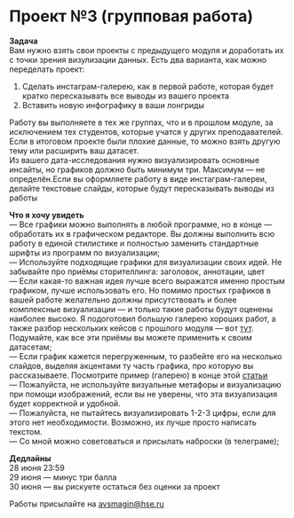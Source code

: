 # Проект №3 (групповая работа)

**Задача**<br>
Вам нужно взять свои проекты с предыдущего модуля и доработать их с точки зрения визулизации данных. 
Есть два варианта, как можно переделать проект:<br>
1. Сделать инстаграм-галерею, как в первой работе, которая будет кратко пересказывать все выводы из вашего проекта<br>
2. Вставить новую инфографику в ваши лонгриды<br>

Работу вы выполняете в тех же группах, что и в прошлом модуле, за исключением тех студентов, которые учатся у других преподавателей. <br>
Если в итоговом проекте были плохие данные, то можно взять другую тему или расширить ваш датасет.<br>
Из вашего дата-исследования нужно визуализировать основные инсайты, но графиков должно быть минимум три. Максимум — не определён.Если вы оформляете работу в виде инстаграм-галереи, делайте текстовые слайды, которые будут пересказывать выводы из работы<br>

**Что я хочу увидеть**<br>
— Все графики можно выполнять в любой программе, но в конце — обработать их в графическом редакторе. Вы должны выполнить всю работу в единой стилистике и полностью заменить стандартные шрифты из программ по визуализации;<br>
— Используйте подходящие графики для визуализации своих идей. Не забывайте про приёмы сторителлинга: заголовок, аннотации, цвет<br>
— Если какая-то важная идея лучше всего выражатся именно простым графиком, лучше использовать его. Но помимо простых графиков в вашей работе желательно должны присутствовать и более комплексные визуализации — и только такие работы будут оценены наиболее высоко. Я подоготовил большую галерею хороших работ, а также разбор нескольких кейсов с прошлого модуля — вот [тут](https://www.figma.com/file/qXyoMLYSWa6GL7eJ4dprQ8/Dataviz-Examples). Подумайте, как все эти приёмы вы можете применить к своим датасетам;<br>
— Если график кажется перегруженным, то разбейте его на несколько слайдов, выделяя акцентами ту часть графика, про которую вы рассказываете. Посмотрите пример (галерею) в конце этой [статьи](https://journal.tinkoff.ru/stat-oh-my-weight/)<br>
— Пожалуйста, не используйте визуальные метафоры и визуализацию при помощи изображений, если вы не уверены, что эта визуализация будет корректной и удобной.<br>
— Пожалуйста, не пытайтесь визуализировать 1-2-3 цифры, если для этого нет необходимости. Возможно, их лучше просто написать текстом.<br>
— Со мной можно советоваться и присылать наброски (в телеграме);

**Дедлайны**<br>
28 июня 23:59<br>
29 июня — минус три балла<br>
30 июня — вы рискуете остаться без оценки за проект<br>

Работы присылайте на avsmagin@hse.ru
